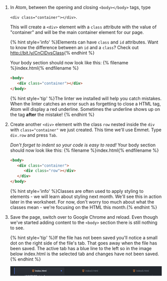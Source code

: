 1. In Atom, between the opening and closing `<body></body>` tags, type 

   `<div class="container"></div>`.
   
   This will create a `<div>` element with a `class` attribute with the value of "container" and will be the main container element for our page.
    
   {% hint style='info' %}Elements can have `class` and `id` attributes. Want to know the difference between an `id` and a `class`?  Check out <a href="http://bit.ly/CnCIDvsClass">http://bit.ly/CnCIDvsClass</a>{% endhint %}
    
   Your body section should now look like this: 
   {% filename %}index.html{% endfilename %}
   ```html
   <body>
      <div class="container"></div>
   </body>
   ```
      {% hint style='tip' %}The linter we installed will help you catch mistakes. When the linter catches an error such as forgetting to close a HTML tag, Atom will display a red underline. Sometimes the underline shows up on the tag **after** the mistake! 
{% endhint %}

1. Create another `<div>` element with the class `row` nested inside the `div` with `class="container"` we just created. This time we'll use Emmet. Type `div.row` and press `Tab`. 

   _Don't forget to indent so your code is easy to read!_
   Your body section should now look like this: 
   {% filename %}index.html{% endfilename %}
   ```html
   <body>
      <div class="container">
         <div class="row"></div>
      </div>
   </body>
   ```
    
    {% hint style='info' %}Classes are often used to apply styling to elements - we will learn about styling next month. We'll see this in action later in the worksheet.  For now, don't worry too much about what the classes mean - we're focusing on the HTML this month.{% endhint %}
    
1. Save the page, switch over to Google Chrome and reload.  Even though we've started adding content to the `<body>` section there is still nothing to see.
    
    {% hint style='tip' %}If the file has not been saved you'll notice a small dot on the right side of the file's tab.  That goes away when the file has been saved.  The active tab has a blue line to the left so in the image below index.html is the selected tab and changes have not been saved.{% endhint %}

    ![](images/atom.png)
